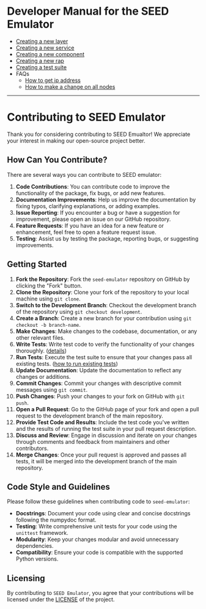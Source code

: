 # Developer Manual for the SEED Emulator

- [Creating a new layer](./00-creating-a-new-layer.md)
- [Creating a new service](./01-creating-a-new-service.md)
- [Creating a new component](./02-creating-a-new-component.md)
- [Creating a new rap](./03-createing-a-new-rap.md)
- [Creating a test suite](./04-create-test-suites.md)
- FAQs
    - [How to get ip address](./99-FAQs.md#Q01-how-to-get-ip-address)
    - [How to make a change on all nodes](./99-FAQs.md#Q02-how-to-make-a-change-on-all-nodes)

---

# Contributing to SEED Emulator

Thank you for considering contributing to SEED Emualtor! We appreciate your interest in making our open-source project better.

## How Can You Contribute?

There are several ways you can contribute to SEED emulator:

1. **Code Contributions**: You can contribute code to improve the functionality of the package, fix bugs, or add new features. 
2. **Documentation Improvements**: Help us improve the documentation by fixing typos, clarifying explanations, or adding examples.
3. **Issue Reporting**: If you encounter a bug or have a suggestion for improvement, please open an issue on our GitHub repository.
4. **Feature Requests**: If you have an idea for a new feature or enhancement, feel free to open a feature request issue.
5. **Testing**: Assist us by testing the package, reporting bugs, or suggesting improvements.

## Getting Started

1. **Fork the Repository**: Fork the `seed-emulator` repository on GitHub by clicking the "Fork" button.
2. **Clone the Repository**: Clone your fork of the repository to your local machine using `git clone`.
3. **Switch to the Development Branch**: Checkout the development branch of the repository using `git checkout development`.
4. **Create a Branch**: Create a new branch for your contribution using `git checkout -b branch-name`.
5. **Make Changes**: Make changes to the codebase, documentation, or any other relevant files.
6. **Write Tests**: Write test code to verify the functionality of your changes thoroughly. ([details](./04-create-test-suites.md))
7. **Run Tests**: Execute the test suite to ensure that your changes pass all existing tests. ([how to run existing tests](../../test/README.md))
8. **Update Documentation**: Update the documentation to reflect any changes or additions.
9. **Commit Changes**: Commit your changes with descriptive commit messages using `git commit`.
10. **Push Changes**: Push your changes to your fork on GitHub with `git push`.
11. **Open a Pull Request**: Go to the GitHub page of your fork and open a pull request to the development branch of the main repository.
12. **Provide Test Code and Results**: Include the test code you've written and the results of running the test suite in your pull request description.
13. **Discuss and Review**: Engage in discussion and iterate on your changes through comments and feedback from maintainers and other contributors.
14. **Merge Changes**: Once your pull request is approved and passes all tests, it will be merged into the development branch of the main repository.

## Code Style and Guidelines

Please follow these guidelines when contributing code to `seed-emulator`:

- **Docstrings**: Document your code using clear and concise docstrings following the numpydoc format.
- **Testing**: Write comprehensive unit tests for your code using the `unittest` framework.
- **Modularity**: Keep your changes modular and avoid unnecessary dependencies.
- **Compatibility**: Ensure your code is compatible with the supported Python versions.


## Licensing

By contributing to `SEED Emulator`, you agree that your contributions will be licensed under the [LICENSE](../../LICENSE.txt) of the project.


<!-- ## Layer 
Layer classes make changes to the emulation as a whole. The characteristic of base layers is that they provide the basics to support the emulation and higher-level layers.

## Service
Service layers will typically only make changes to individual nodes.  -->


<!-- ## vnode, vpnode, and pnode -->
<!-- 
Service::install

Service::configure(self, emulator:Emulator)
-> Service::__configureServer(server:Server, node:Node)
-> Service::_doConfigure(self, node:Node, server:Server) : configure server. By default, this does nothing.

Service::render
-> Service::_doInstall(self, node:Node, server:Server) # install the server on node.


when rendering an emulator by calling the Emulator::render() method, the emulator will be rendered after going through confiugration phase internally. -->

